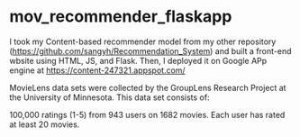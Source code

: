 # mov_recommender_flaskapp 

I took my Content-based recommender model from my other repository (https://github.com/sangyh/Recommendation_System) and built a front-end wbsite using HTML, JS, and Flask.
Then, I deployed it on Google APp engine at https://content-247321.appspot.com/


MovieLens data sets were collected by the GroupLens Research Project at the University of Minnesota. This data set consists of:

100,000 ratings (1-5) from 943 users on 1682 movies.
Each user has rated at least 20 movies.
